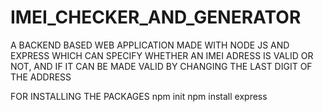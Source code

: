 # IMEI_CHECKER_AND_GENERATOR
A BACKEND BASED WEB APPLICATION MADE WITH NODE JS AND EXPRESS WHICH CAN SPECIFY WHETHER 
AN IMEI ADRESS IS VALID OR NOT, AND IF IT CAN BE MADE VALID BY CHANGING THE LAST DIGIT OF THE ADDRESS


FOR INSTALLING THE PACKAGES
npm init
npm install express

